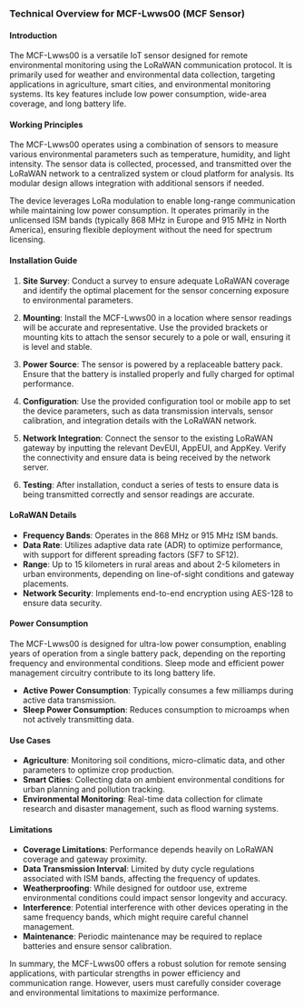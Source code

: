 ### Technical Overview for MCF-Lwws00 (MCF Sensor)

#### Introduction
The MCF-Lwws00 is a versatile IoT sensor designed for remote environmental monitoring using the LoRaWAN communication protocol. It is primarily used for weather and environmental data collection, targeting applications in agriculture, smart cities, and environmental monitoring systems. Its key features include low power consumption, wide-area coverage, and long battery life.

#### Working Principles
The MCF-Lwws00 operates using a combination of sensors to measure various environmental parameters such as temperature, humidity, and light intensity. The sensor data is collected, processed, and transmitted over the LoRaWAN network to a centralized system or cloud platform for analysis. Its modular design allows integration with additional sensors if needed. 

The device leverages LoRa modulation to enable long-range communication while maintaining low power consumption. It operates primarily in the unlicensed ISM bands (typically 868 MHz in Europe and 915 MHz in North America), ensuring flexible deployment without the need for spectrum licensing.

#### Installation Guide
1. **Site Survey**: Conduct a survey to ensure adequate LoRaWAN coverage and identify the optimal placement for the sensor concerning exposure to environmental parameters.

2. **Mounting**: Install the MCF-Lwws00 in a location where sensor readings will be accurate and representative. Use the provided brackets or mounting kits to attach the sensor securely to a pole or wall, ensuring it is level and stable.

3. **Power Source**: The sensor is powered by a replaceable battery pack. Ensure that the battery is installed properly and fully charged for optimal performance.

4. **Configuration**: Use the provided configuration tool or mobile app to set the device parameters, such as data transmission intervals, sensor calibration, and integration details with the LoRaWAN network.

5. **Network Integration**: Connect the sensor to the existing LoRaWAN gateway by inputting the relevant DevEUI, AppEUI, and AppKey. Verify the connectivity and ensure data is being received by the network server.

6. **Testing**: After installation, conduct a series of tests to ensure data is being transmitted correctly and sensor readings are accurate.

#### LoRaWAN Details
- **Frequency Bands**: Operates in the 868 MHz or 915 MHz ISM bands.
- **Data Rate**: Utilizes adaptive data rate (ADR) to optimize performance, with support for different spreading factors (SF7 to SF12).
- **Range**: Up to 15 kilometers in rural areas and about 2-5 kilometers in urban environments, depending on line-of-sight conditions and gateway placements.
- **Network Security**: Implements end-to-end encryption using AES-128 to ensure data security.

#### Power Consumption
The MCF-Lwws00 is designed for ultra-low power consumption, enabling years of operation from a single battery pack, depending on the reporting frequency and environmental conditions. Sleep mode and efficient power management circuitry contribute to its long battery life.

- **Active Power Consumption**: Typically consumes a few milliamps during active data transmission.
- **Sleep Power Consumption**: Reduces consumption to microamps when not actively transmitting data.

#### Use Cases
- **Agriculture**: Monitoring soil conditions, micro-climatic data, and other parameters to optimize crop production.
- **Smart Cities**: Collecting data on ambient environmental conditions for urban planning and pollution tracking.
- **Environmental Monitoring**: Real-time data collection for climate research and disaster management, such as flood warning systems.

#### Limitations
- **Coverage Limitations**: Performance depends heavily on LoRaWAN coverage and gateway proximity.
- **Data Transmission Interval**: Limited by duty cycle regulations associated with ISM bands, affecting the frequency of updates.
- **Weatherproofing**: While designed for outdoor use, extreme environmental conditions could impact sensor longevity and accuracy.
- **Interference**: Potential interference with other devices operating in the same frequency bands, which might require careful channel management.
- **Maintenance**: Periodic maintenance may be required to replace batteries and ensure sensor calibration.

In summary, the MCF-Lwws00 offers a robust solution for remote sensing applications, with particular strengths in power efficiency and communication range. However, users must carefully consider coverage and environmental limitations to maximize performance.